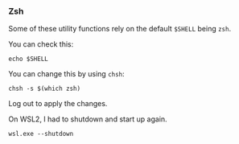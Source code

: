 ### Zsh

Some of these utility functions rely on the default `$SHELL` being `zsh`.

You can check this:

```
echo $SHELL
```


You can change this by using `chsh`:

```
chsh -s $(which zsh)
```


Log out to apply the changes.




On WSL2, I had to shutdown and start up again.

```
wsl.exe --shutdown
```
